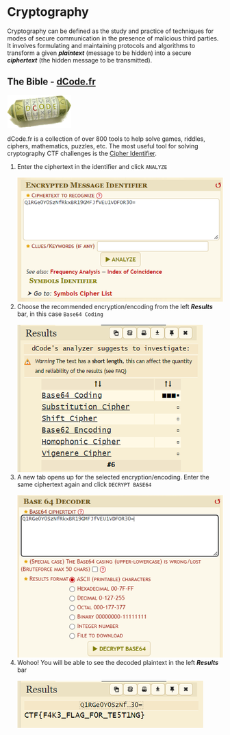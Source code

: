 # Cryptography
Cryptography can be defined as the study and practice of techniques for
modes of secure communication in the presence of malicious third parties. It
involves formulating and maintaining protocols and algorithms to transform
a given ***plaintext*** (message to be hidden) into a secure ***ciphertext*** (the hidden
message to be transmitted).

## The Bible - [dCode.fr](https://www.dcode.fr/en)
<img src="assets/img/dcode_logo.png" alt="drawing" width="150"/>

dCode.fr is a collection of over 800 tools to help solve games, riddles, ciphers, mathematics, puzzles, etc. The most useful tool for solving cryptography CTF challenges is the [Cipher Identifier](https://www.dcode.fr/cipher-identifier).

1. Enter the ciphertext in the identifier and click `ANALYZE`<br><br>
  ![](assets/img/dcode1.png)
2. Choose the recommended encryption/encoding from the left ***Results*** bar, in this case `Base64 Coding`<br><br>
  ![](assets/img/dcode2.png)
3. A new tab opens up for the selected encryption/encoding. Enter the same ciphertext again and click `DECRYPT BASE64`<br><br>
  ![](assets/img/dcode3.png)
4. Wohoo! You will be able to see the decoded plaintext in the left ***Results*** bar<br><br>
  ![](assets/img/dcode4.png)